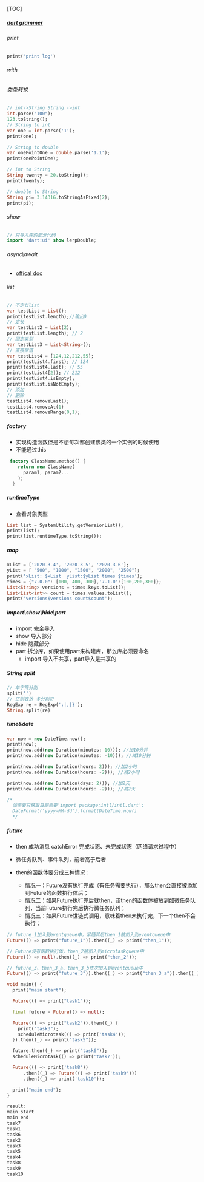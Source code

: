 [TOC]

##### [dart grammer](https://dart.dev/samples)

###### print

```dart
print('print log')
```

###### with

###### 类型转换

```dart
// int->String String ->int
int.parse("100");
123.toString();
// String to int
var one = int.parse('1');
print(one);

// String to double
var onePointOne = double.parse('1.1');
print(onePointOne);

// int to String
String twenty = 20.toString();
print(twenty);

// double to String
String pi= 3.14316.toStringAsFixed(2);
print(pi);
```

###### show

```dart
// 只导入库的部分代码
import 'dart:ui' show lerpDouble;
```

###### async\await

* [offical doc](https://dart.cn/guides/language/language-tour)

###### list

```dart
// 不定长list
var testList = List();
print(testList.length);//输出0
// 定长
var testList2 = List(2);
print(testList.length); // 2
// 固定类型
var testList3 = List<String>();
// 直接赋值
var testList4 = [124,12,212,55];
print(testList4.first); // 124
print(testList4.last); // 55
print(testList4[2]); // 212
print(testList4.isEmpty);
print(testList.isNotEmpty);
// 添加
// 删除
testList4.removeLast();
testList4.removeAt(1)
testList4.removeRange(0,1);

```

##### factory

* 实现构造函数但是不想每次都创建该类的一个实例的时候使用
* 不能通过this

```dart
 factory ClassName.method() {
    return new ClassName(
      param1, param2...
    );
  }
```

##### runtimeType  

* 查看对象类型

```dart
List list = SystemUtility.getVersionList();
print(list);
print(list.runtimeType.toString());
```

##### map

```dart
xList = ['2020-3-4', '2020-3-5', '2020-3-6'];
yList = [ "500", "1000", "1500", "2000", "2500"];
print('xList: $xList  yList:$yList times $times');
times = {"7.0.0": [100, 400, 300],'7.1.0':[100,200,300]};
List<String> versions = times.keys.toList();
List<List<int>> count = times.values.toList();
print('versions$versions count$count');
```

##### import\show\hide\part

* import 完全导入
* show 导入部分
* hide 隐藏部分
* part 拆分库，如果使用part来构建库，那么库必须要命名 
  * import 导入不共享，part导入是共享的

##### String split

```dart
// 单字符分割
split('') 
// 正则表达 多分割符
RegExp re = RegExp(':|,|}');
String.split(re)
```

##### time&date

```dart
var now = new DateTime.now();
print(now);
print(now.add(new Duration(minutes: 10))); //加10分钟 
print(now.add(new Duration(minutes: -10))); //减10分钟

print(now.add(new Duration(hours: 2))); //加2小时
print(now.add(new Duration(hours: -2))); //减2小时 

print(now.add(new Duration(days: 2))); //加2天
print(now.add(new Duration(hours: -2))); //减2天  

/*
  如需要只获取日期需要'import package:intl/intl.dart';
  DateFormat('yyyy-MM-dd').format(DateTime.now()
  */
```

##### future

* then 成功消息 catchError   完成状态、未完成状态（网络请求过程中）

* 微任务队列、事件队列，前者高于后者
* then的函数体要分成三种情况：
  * 情况一：Future没有执行完成（有任务需要执行），那么then会直接被添加到Future的函数执行体后；
  * 情况二：如果Future执行完后就then，该then的函数体被放到如微任务队列，当前Future执行完后执行微任务队列；
  * 情况三：如果Future世链式调用，意味着then未执行完，下一个then不会执行；

```dart
// future_1加入到eventqueue中，紧随其后then_1被加入到eventqueue中
Future(() => print("future_1")).then((_) => print("then_1"));

// Future没有函数执行体，then_2被加入到microtaskqueue中
Future(() => null).then((_) => print("then_2"));

// future_3、then_3_a、then_3_b依次加入到eventqueue中
Future(() => print("future_3")).then((_) => print("then_3_a")).then((_) => print("then_3_b"));

void main() {
  print("main start");

  Future(() => print("task1"));

  final future = Future(() => null);

  Future(() => print("task2")).then((_) {
    print("task3");
    scheduleMicrotask(() => print('task4'));
  }).then((_) => print("task5"));

  future.then((_) => print("task6"));
  scheduleMicrotask(() => print('task7'));

  Future(() => print('task8'))
      .then((_) => Future(() => print('task9')))
      .then((_) => print('task10'));

  print("main end");
}

result:
main start
main end
task7
task1
task6
task2
task3
task5
task4
task8
task9
task10
```

